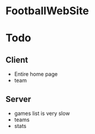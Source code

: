 # FootballWebSite

# Todo

## Client

- Entire home page
- team

## Server

- games list is very slow
- teams
- stats
